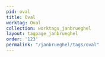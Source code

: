```yaml
---
pid: oval
title: Oval
worktag: Oval
collection: worktags_janbrueghel
layout: tagpage_janbrueghel
order: '123'
permalink: "/janbrueghel/tags/oval"
---
```

